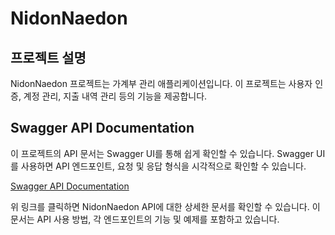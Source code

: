 # NidonNaedon

## 프로젝트 설명
NidonNaedon 프로젝트는 가계부 관리 애플리케이션입니다. 이 프로젝트는 사용자 인증, 계정 관리, 지출 내역 관리 등의 기능을 제공합니다.

## Swagger API Documentation
이 프로젝트의 API 문서는 Swagger UI를 통해 쉽게 확인할 수 있습니다. Swagger UI를 사용하면 API 엔드포인트, 요청 및 응답 형식을 시각적으로 확인할 수 있습니다.

[Swagger API Documentation](https://smwu-naesoneuljava.github.io/NidonNaedon/)

위 링크를 클릭하면 NidonNaedon API에 대한 상세한 문서를 확인할 수 있습니다. 이 문서는 API 사용 방법, 각 엔드포인트의 기능 및 예제를 포함하고 있습니다.
